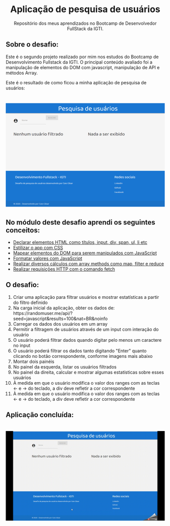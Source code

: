 <h1 align="center">Aplicação de pesquisa de usuários</h1>

<p align="center">Repositório dos meus aprendizados no Bootcamp de Desenvolvedor FullStack da IGTI.</p>

<h2 align="left">Sobre o desafio:</h1>

<p align="left">Este é o segundo projeto realizado por mim nos estudos do Bootcamp de Desenvolvimento Fullstack da IGTI.
O principal conteúdo avaliado foi a manipulação de elementos do DOM com javascript, manipulação de API e métodos Array.</p>
<p align="left">Este é o resultado de como ficou a minha aplicação de pesquisa de usuários:</p>

<h1 align="center">
<img alt="UserSearch" title="#UserSearch" src="./Content/inicio.png"/>
</h1>

<h2 align="left">No módulo deste desafio aprendi os seguintes conceitos:</h2>

<!--ts-->

- [Declarar elementos HTML como títulos, input, div, span, ul, li etc](#Declarar-elementos-HTML-como-titulos-input-div-span-ul-li-etc)
- [Estilizar o app com CSS](#Estilizar-o-app-com-CSS)
- [Mapear elementos do DOM para serem manipulados com JavaScript](#Mapear-elementos-do-DOM-para-serem-manipulados-com-JavaScript)
- [Formatar valores com JavaScript](#Formatar-valores-com-JavaScript)
- [Realizar diversos cálculos com array methods como map, filter e reduce](#Realizar-diversos-calculos-com-array-methods-como-map-filter-e-reduce)
- [Realizar requisições HTTP com o comando fetch](#Realizar-requisicoes-HTTP-com-o-comando-fetch)
<!--te-->

<h2 align="left">O desafio:</h2>

<ol type="1">
<li>Criar uma aplicação para filtrar usuários e mostrar estatísticas a partir do filtro definido</li>
<li>Na carga inicial da aplicação, obter os dados de:
https://randomuser.me/api/?seed=javascript&results=100&nat=BR&noinfo</li>
<li>Carregar os dados dos usuários em um array</li>
<li>Permitir a filtragem de usuários através de um input com interação do usuário</li>
<li>O usuário poderá filtrar dados quando digitar pelo menos um caractere no input</li>
<li>O usuário poderá filtrar os dados tanto digitando "Enter" quanto clicando no botão
correspondente, conforme imagens mais abaixo</li>
<li>Montar dois painéis</li>
<li>No painel da esquerda, listar os usuários filtrados</li>
<li>No painel da direita, calcular e mostrar algumas estatísticas sobre esses usuários</li>
<li>À medida em que o usuário modifica o valor dos ranges com as teclas ← e → do teclado, a div deve refletir a cor correspondente</li>
<li>À medida em que o usuário modifica o valor dos ranges com as teclas ← e → do teclado, a div deve refletir a cor correspondente</li>
</ol>

<h2 align="left">Aplicação concluída:</h2>
<h1 align="center">
<img alt="UserSearchGif" title="#UserSearchGif" src="./Content/pesquisa-de-usuarios.gif"/>
</h1>
